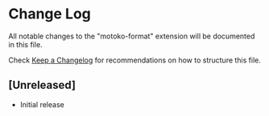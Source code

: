 # Change Log

All notable changes to the "motoko-format" extension will be documented in this file.

Check [Keep a Changelog](http://keepachangelog.com/) for recommendations on how to structure this file.

## [Unreleased]

- Initial release